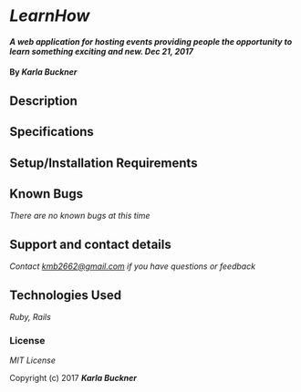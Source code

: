 # _LearnHow_

#### _A web application for hosting events providing people the opportunity to learn something exciting and new. Dec 21, 2017_

#### By _**Karla Buckner**_

## Description

## Specifications

## Setup/Installation Requirements

## Known Bugs

_There are no known bugs at this time_

## Support and contact details

_Contact kmb2662@gmail.com if you have questions or feedback_

## Technologies Used

_Ruby, Rails_

### License

*MIT License*

Copyright (c) 2017 **_Karla Buckner_**

